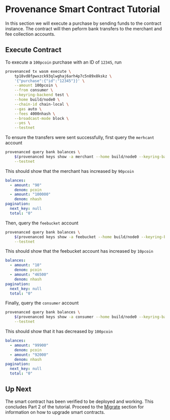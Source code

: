 # Provenance Smart Contract Tutorial

In this section we will execute a purchase by sending funds to the contract instance. The contract
will then peform bank transfers to the merchant and fee collection accounts.

## Execute Contract

To execute a `100pcoin` purchase with an ID of `12345`, run

```bash
provenanced tx wasm execute \
    tp18vd8fpwxzck93qlwghaj6arh4p7c5n89x8kskz \
    '{"purchase":{"id":"12345"}}' \
    --amount 100pcoin \
    --from consumer \
    --keyring-backend test \
    --home build/node0 \
    --chain-id chain-local \
    --gas auto \
    --fees 4000nhash \
    --broadcast-mode block \
    --yes \
    --testnet
```

To ensure the transfers were sent successfully, first query the `merhcant` account

```bash
provenanced query bank balances \
    $(provenanced keys show -a merchant --home build/node0 --keyring-backend test --testnet) \
    --testnet
```

This should show that the merchant has increased by `90pcoin`

```yaml
balances:
  - amount: "90"
    denom: pcoin
  - amount: "100000"
    denom: nhash
pagination:
  next_key: null
  total: "0"
```

Then, query the `feebucket` account

```bash
provenanced query bank balances \
    $(provenanced keys show -a feebucket --home build/node0 --keyring-backend test --testnet) \
    --testnet
```

This should show that the feebucket account has increased by `10pcoin`

```yaml
balances:
  - amount: "10"
    denom: pcoin
  - amount: "46500"
    denom: nhash
pagination:
  next_key: null
  total: "0"
```

Finally, query the `consumer` account

```bash
provenanced query bank balances \
    $(provenanced keys show -a consumer --home build/node0 --keyring-backend test --testnet) \
    --testnet
```

This should show that it has decreased by `100pcoin`

```yaml
balances:
  - amount: "99900"
    denom: pcoin
  - amount: "92000"
    denom: nhash
pagination:
  next_key: null
  total: "0"
```

## Up Next

The smart contract has been verified to be deployed and working. This concludes Part 2 of the
tutorial. Proceed to the [Migrate](13-migrate.md) section for information on how to upgrade smart
contracts.
